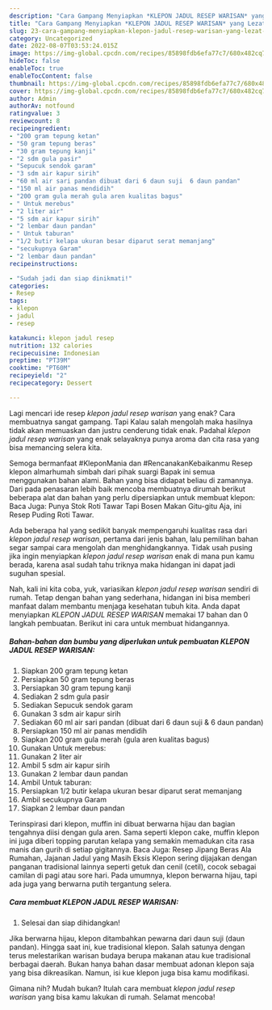 ```yaml
---
description: "Cara Gampang Menyiapkan *KLEPON JADUL RESEP WARISAN* yang Lezat, Buat Buka Puasa Enak"
title: "Cara Gampang Menyiapkan *KLEPON JADUL RESEP WARISAN* yang Lezat, Buat Buka Puasa Enak"
slug: 23-cara-gampang-menyiapkan-klepon-jadul-resep-warisan-yang-lezat-buat-buka-puasa-enak
category: Uncategorized
date: 2022-08-07T03:53:24.015Z
image: https://img-global.cpcdn.com/recipes/85898fdb6efa77c7/680x482cq70/klepon-jadul-resep-warisan-foto-resep-utama.jpg
hideToc: false
enableToc: true
enableTocContent: false
thumbnail: https://img-global.cpcdn.com/recipes/85898fdb6efa77c7/680x482cq70/klepon-jadul-resep-warisan-foto-resep-utama.jpg
cover: https://img-global.cpcdn.com/recipes/85898fdb6efa77c7/680x482cq70/klepon-jadul-resep-warisan-foto-resep-utama.jpg
author: Admin
authorAv: notfound
ratingvalue: 3
reviewcount: 8
recipeingredient:
- "200 gram tepung ketan"
- "50 gram tepung beras"
- "30 gram tepung kanji"
- "2 sdm gula pasir"
- "Sepucuk sendok garam"
- "3 sdm air kapur sirih"
- "60 ml air sari pandan dibuat dari 6 daun suji  6 daun pandan"
- "150 ml air panas mendidih"
- "200 gram gula merah gula aren kualitas bagus"
- " Untuk merebus"
- "2 liter air"
- "5 sdm air kapur sirih"
- "2 lembar daun pandan"
- " Untuk taburan"
- "1/2 butir kelapa ukuran besar diparut serat memanjang"
- "secukupnya Garam"
- "2 lembar daun pandan"
recipeinstructions:

- "Sudah jadi dan siap dinikmati!"
categories:
- Resep
tags:
- klepon
- jadul
- resep

katakunci: klepon jadul resep 
nutrition: 132 calories
recipecuisine: Indonesian
preptime: "PT39M"
cooktime: "PT60M"
recipeyield: "2"
recipecategory: Dessert

---
```



Lagi mencari ide resep *klepon jadul resep warisan* yang enak? Cara membuatnya sangat gampang. Tapi Kalau salah mengolah maka hasilnya tidak akan memuaskan dan justru cenderung tidak enak. Padahal *klepon jadul resep warisan* yang enak selayaknya punya aroma dan cita rasa yang bisa memancing selera kita.


Semoga bermanfaat #KleponMania dan #RencanakanKebaikanmu Resep klepon almarhumah simbah dari pihak suargi Bapak ini semua menggunakan bahan alami. Bahan yang bisa didapat beliau di zamannya. Dari pada penasaran lebih baik mencoba membuatnya dirumah berikut beberapa alat dan bahan yang perlu dipersiapkan untuk membuat klepon: Baca Juga: Punya Stok Roti Tawar Tapi Bosen Makan Gitu-gitu Aja, ini Resep Puding Roti Tawar.

Ada beberapa hal yang sedikit banyak mempengaruhi kualitas rasa dari *klepon jadul resep warisan*, pertama dari jenis bahan, lalu pemilihan bahan segar sampai cara mengolah dan menghidangkannya. Tidak usah pusing jika ingin menyiapkan *klepon jadul resep warisan* enak di mana pun kamu berada, karena asal sudah tahu triknya maka hidangan ini dapat jadi suguhan spesial.


Nah, kali ini kita coba, yuk, variasikan *klepon jadul resep warisan* sendiri di rumah. Tetap dengan bahan yang sederhana, hidangan ini bisa memberi manfaat dalam membantu menjaga kesehatan tubuh kita. Anda dapat menyiapkan *KLEPON JADUL RESEP WARISAN* memakai 17 bahan dan 0 langkah pembuatan. Berikut ini cara untuk membuat hidangannya.

<!--inarticleads1-->

##### Bahan-bahan dan bumbu yang diperlukan untuk pembuatan *KLEPON JADUL RESEP WARISAN*:

1. Siapkan 200 gram tepung ketan
1. Persiapkan 50 gram tepung beras
1. Persiapkan 30 gram tepung kanji
1. Sediakan 2 sdm gula pasir
1. Sediakan Sepucuk sendok garam
1. Gunakan 3 sdm air kapur sirih
1. Sediakan 60 ml air sari pandan (dibuat dari 6 daun suji &amp; 6 daun pandan)
1. Persiapkan 150 ml air panas mendidih
1. Siapkan 200 gram gula merah (gula aren kualitas bagus)
1. Gunakan  Untuk merebus:
1. Gunakan 2 liter air
1. Ambil 5 sdm air kapur sirih
1. Gunakan 2 lembar daun pandan
1. Ambil  Untuk taburan:
1. Persiapkan 1/2 butir kelapa ukuran besar diparut serat memanjang
1. Ambil secukupnya Garam
1. Siapkan 2 lembar daun pandan


Terinspirasi dari klepon, muffin ini dibuat berwarna hijau dan bagian tengahnya diisi dengan gula aren. Sama seperti klepon cake, muffin klepon ini juga diberi topping parutan kelapa yang semakin memadukan cita rasa manis dan gurih di setiap gigitannya. Baca Juga: Resep Jipang Beras Ala Rumahan, Jajanan Jadul yang Masih Eksis Klepon sering dijajakan dengan panganan tradisional lainnya seperti getuk dan cenil (cetil), cocok sebagai camilan di pagi atau sore hari. Pada umumnya, klepon berwarna hijau, tapi ada juga yang berwarna putih tergantung selera. 

<!--inarticleads2-->

##### Cara membuat *KLEPON JADUL RESEP WARISAN*:


1. Selesai dan siap dihidangkan!

Jika berwarna hijau, klepon ditambahkan pewarna dari daun suji (daun pandan). Hingga saat ini, kue tradisional klepon. Salah satunya dengan terus melestarikan warisan budaya berupa makanan atau kue tradisional berbagai daerah. Bukan hanya bahan dasar membuat adonan klepon saja yang bisa dikreasikan. Namun, isi kue klepon juga bisa kamu modifikasi. 

Gimana nih? Mudah bukan? Itulah cara membuat *klepon jadul resep warisan* yang bisa kamu lakukan di rumah. Selamat mencoba!
